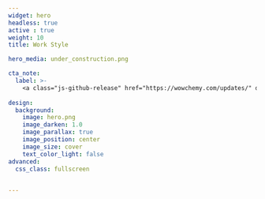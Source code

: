 ```yaml
---
widget: hero
headless: true
active : true
weight: 10
title: Work Style

hero_media: under_construction.png

cta_note:
  label: >-
    <a class="js-github-release" href="https://wowchemy.com/updates/" data-repo="gcushen/hugo-academic">Latest release<!-- V --></a><div style="text-shadow: none;"><a class="github-button" href="https://github.com/wowchemy/wowchemy-hugo-modules" data-icon="octicon-star" data-size="large" data-show-count="true" aria-label="Star">Star Wowchemy site builder for Hugo</a></div><div style="text-shadow: none;"><a class="github-button" href="https://github.com/wowchemy/starter-academic" data-icon="octicon-star" data-size="large" data-show-count="true" aria-label="Star">Star the Academic template</a></div>
    
design:
  background:
    image: hero.png
    image_darken: 1.0
    image_parallax: true
    image_position: center
    image_size: cover
    text_color_light: false
advanced:
  css_class: fullscreen
  

---
```


